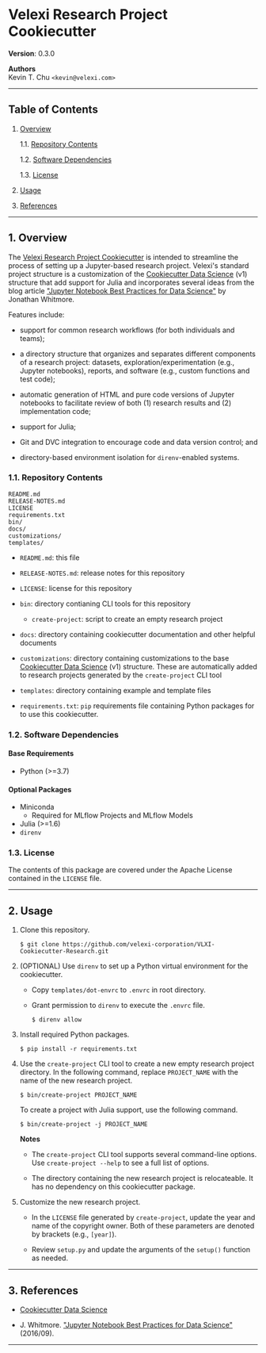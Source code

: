Velexi Research Project Cookiecutter
====================================

__Version__: 0.3.0

__Authors__  
Kevin T. Chu `<kevin@velexi.com>`

------------------------------------------------------------------------------

Table of Contents
-----------------

1. [Overview][#1]

   1.1. [Repository Contents][#1.1]

   1.2. [Software Dependencies][#1.2]

   1.3. [License][#1.3]

2. [Usage][#2]

3. [References][#3]

------------------------------------------------------------------------------

## 1. Overview

The [Velexi Research Project Cookiecutter][vlxi-cookiecutter-research]
is intended to streamline the process of setting up a Jupyter-based research
project. Velexi's standard project structure is a customization of the
[Cookiecutter Data Science][cookiecutter-data-science] (v1) structure that
add support for Julia and incorporates several ideas from the blog article
["Jupyter Notebook Best Practices for Data Science"][whitmore-2016] by Jonathan
Whitmore.

Features include:

* support for common research workflows (for both individuals and teams);

* a directory structure that organizes and separates different components of a
  research project: datasets, exploration/experimentation (e.g., Jupyter
  notebooks), reports, and software (e.g., custom functions and test code);

* automatic generation of HTML and pure code versions of Jupyter notebooks to
  facilitate review of both (1) research results and (2) implementation
  code;

* support for Julia;

* Git and DVC integration to encourage code and data version control; and

* directory-based environment isolation for `direnv`-enabled systems.

### 1.1. Repository Contents

    README.md
    RELEASE-NOTES.md
    LICENSE
    requirements.txt
    bin/
    docs/
    customizations/
    templates/

* `README.md`: this file

* `RELEASE-NOTES.md`: release notes for this repository

* `LICENSE`: license for this repository

* `bin`: directory contianing CLI tools for this repository

  * `create-project`: script to create an empty research project

* `docs`: directory containing cookiecutter documentation and other helpful
  documents

* `customizations`: directory containing customizations to the base
  [Cookiecutter Data Science][cookiecutter-data-science] (v1) structure. These
  are automatically added to research projects generated by the `create-project`
  CLI tool

* `templates`: directory containing example and template files

* `requirements.txt`: `pip` requirements file containing Python packages for
  to use this cookiecutter.

### 1.2. Software Dependencies

#### Base Requirements

* Python (>=3.7)

#### Optional Packages

* Miniconda
  * Required for MLflow Projects and MLflow Models
* Julia (>=1.6)
* `direnv`

### 1.3. License

The contents of this package are covered under the Apache License contained in
the `LICENSE` file.

------------------------------------------------------------------------------

## 2. Usage

1. Clone this repository.

   ```shell
   $ git clone https://github.com/velexi-corporation/VLXI-Cookiecutter-Research.git
   ```

2. (OPTIONAL) Use `direnv` to set up a Python virtual environment for the
   cookiecutter.

    * Copy `templates/dot-envrc` to `.envrc` in root directory.

    * Grant permission to `direnv` to execute the `.envrc` file.

      ```shell
      $ direnv allow
      ```

3. Install required Python packages.

   ```shell
   $ pip install -r requirements.txt
   ```

4. Use the `create-project` CLI tool to create a new empty research project
   directory. In the following command, replace `PROJECT_NAME` with the name
   of the new research project.

   ```shell
   $ bin/create-project PROJECT_NAME
   ```

   To create a project with Julia support, use the following command.

   ```shell
   $ bin/create-project -j PROJECT_NAME
   ```

   __Notes__

   * The `create-project` CLI tool supports several command-line options. Use
     `create-project --help` to see a full list of options.

   * The directory containing the new research project is relocateable. It has
     no dependency on this cookiecutter package.

5. Customize the new research project.

   * In the `LICENSE` file generated by `create-project`, update the year and
     name of the copyright owner. Both of these parameters are denoted by
     brackets (e.g., `[year]`).

   * Review `setup.py` and update the arguments of the `setup()` function as
     needed.

------------------------------------------------------------------------------

## 3. References

* [Cookiecutter Data Science][cookiecutter-data-science]

* J. Whitmore.
  ["Jupyter Notebook Best Practices for Data Science"][whitmore-2016]
  (2016/09).

------------------------------------------------------------------------------

[-----------------------------INTERNAL LINKS-----------------------------]: #

[#1]: #1-overview
[#1.1]: #11-repository-contents
[#1.2]: #12-software-dependencies
[#1.3]: #13-license

[#2]: #2-usage

[#3]: #3-references

[-----------------------------EXTERNAL LINKS-----------------------------]: #

[vlxi-cookiecutter-research]: https://github.com/velexi-corporation/VLXI-Cookiecutter-Research

[cookiecutter-data-science]: https://github.com/drivendata/cookiecutter-data-science

[whitmore-2016]:
  https://www.svds.com/tbt-jupyter-notebook-best-practices-data-science/
